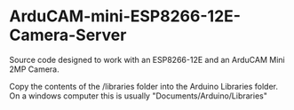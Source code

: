 # ArduCAM-mini-ESP8266-12E-Camera-Server
Source code designed to work with an ESP8266-12E and an ArduCAM Mini 2MP Camera.

Copy the contents of the /libraries folder into the Arduino Libraries folder.
On a windows computer this is usually "Documents/Arduino/Libraries"
